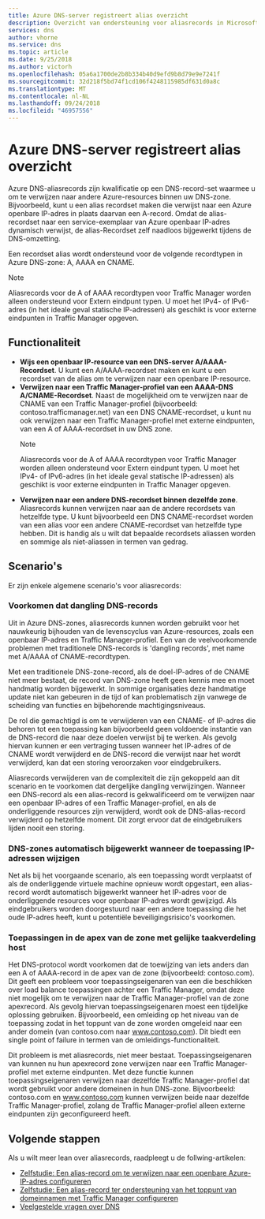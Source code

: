 ```yaml
---
title: Azure DNS-server registreert alias overzicht
description: Overzicht van ondersteuning voor aliasrecords in Microsoft Azure DNS.
services: dns
author: vhorne
ms.service: dns
ms.topic: article
ms.date: 9/25/2018
ms.author: victorh
ms.openlocfilehash: 05a6a1700de2b8b334b40d9efd9b8d79e9e7241f
ms.sourcegitcommit: 32d218f5bd74f1cd106f4248115985df631d0a8c
ms.translationtype: MT
ms.contentlocale: nl-NL
ms.lasthandoff: 09/24/2018
ms.locfileid: "46957556"
---
```

# <a name="azure-dns-alias-records-overview"></a>Azure DNS-server registreert alias overzicht

Azure DNS-aliasrecords zijn kwalificatie op een DNS-record-set waarmee u om te verwijzen naar andere Azure-resources binnen uw DNS-zone. Bijvoorbeeld, kunt u een alias recordset maken die verwijst naar een Azure openbare IP-adres in plaats daarvan een A-record. Omdat de alias-recordset naar een service-exemplaar van Azure openbaar IP-adres dynamisch verwijst, de alias-Recordset zelf naadloos bijgewerkt tijdens de DNS-omzetting.

Een recordset alias wordt ondersteund voor de volgende recordtypen in Azure DNS-zone: A, AAAA en CNAME. 

> [!NOTE]
> Aliasrecords voor de A of AAAA recordtypen voor Traffic Manager worden alleen ondersteund voor Extern eindpunt typen. U moet het IPv4- of IPv6-adres (in het ideale geval statische IP-adressen) als geschikt is voor externe eindpunten in Traffic Manager opgeven.

## <a name="capabilities"></a>Functionaliteit

- **Wijs een openbaar IP-resource van een DNS-server A/AAAA-Recordset**. U kunt een A/AAAA-recordset maken en kunt u een recordset van de alias om te verwijzen naar een openbare IP-resource.
- **Verwijzen naar een Traffic Manager-profiel van een AAAA-DNS A/CNAME-Recordset**. Naast de mogelijkheid om te verwijzen naar de CNAME van een Traffic Manager-profiel (bijvoorbeeld: contoso.trafficmanager.net) van een DNS CNAME-recordset, u kunt nu ook verwijzen naar een Traffic Manager-profiel met externe eindpunten, van een A of AAAA-recordset in uw DNS zone.
   > [!NOTE]
   > Aliasrecords voor de A of AAAA recordtypen voor Traffic Manager worden alleen ondersteund voor Extern eindpunt typen. U moet het IPv4- of IPv6-adres (in het ideale geval statische IP-adressen) als geschikt is voor externe eindpunten in Traffic Manager opgeven.
- **Verwijzen naar een andere DNS-recordset binnen dezelfde zone**. Aliasrecords kunnen verwijzen naar aan de andere recordsets van hetzelfde type. U kunt bijvoorbeeld een DNS CNAME-recordset worden van een alias voor een andere CNAME-recordset van hetzelfde type hebben. Dit is handig als u wilt dat bepaalde recordsets aliassen worden en sommige als niet-aliassen in termen van gedrag.

## <a name="scenarios"></a>Scenario's
Er zijn enkele algemene scenario's voor aliasrecords:

### <a name="prevent-dangling-dns-records"></a>Voorkomen dat dangling DNS-records
Uit in Azure DNS-zones, aliasrecords kunnen worden gebruikt voor het nauwkeurig bijhouden van de levenscyclus van Azure-resources, zoals een openbaar IP-adres en Traffic Manager-profiel. Een van de veelvoorkomende problemen met traditionele DNS-records is 'dangling records', met name met A/AAAA of CNAME-recordtypen. 

Met een traditionele DNS-zone-record, als de doel-IP-adres of de CNAME niet meer bestaat, de record van DNS-zone heeft geen kennis mee en moet handmatig worden bijgewerkt. In sommige organisaties deze handmatige update niet kan gebeuren in de tijd of kan problematisch zijn vanwege de scheiding van functies en bijbehorende machtigingsniveaus.

De rol die gemachtigd is om te verwijderen van een CNAME- of IP-adres die behoren tot een toepassing kan bijvoorbeeld geen voldoende instantie van de DNS-record die naar deze doelen verwijst bij te werken. Als gevolg hiervan kunnen er een vertraging tussen wanneer het IP-adres of de CNAME wordt verwijderd en de DNS-record die verwijst naar het wordt verwijderd, kan dat een storing veroorzaken voor eindgebruikers.

Aliasrecords verwijderen van de complexiteit die zijn gekoppeld aan dit scenario en te voorkomen dat dergelijke dangling verwijzingen. Wanneer een DNS-record als een alias-record is gekwalificeerd om te verwijzen naar een openbaar IP-adres of een Traffic Manager-profiel, en als de onderliggende resources zijn verwijderd, wordt ook de DNS-alias-record verwijderd op hetzelfde moment. Dit zorgt ervoor dat de eindgebruikers lijden nooit een storing.

### <a name="update-dns-zones-automatically-when-application-ips-change"></a>DNS-zones automatisch bijgewerkt wanneer de toepassing IP-adressen wijzigen

Net als bij het voorgaande scenario, als een toepassing wordt verplaatst of als de onderliggende virtuele machine opnieuw wordt opgestart, een alias-record wordt automatisch bijgewerkt wanneer het IP-adres voor de onderliggende resources voor openbaar IP-adres wordt gewijzigd. Als eindgebruikers worden doorgestuurd naar een andere toepassing die het oude IP-adres heeft, kunt u potentiële beveiligingsrisico's voorkomen.

### <a name="host-load-balanced-applications-at-the-zone-apex"></a>Toepassingen in de apex van de zone met gelijke taakverdeling host

Het DNS-protocol wordt voorkomen dat de toewijzing van iets anders dan een A of AAAA-record in de apex van de zone (bijvoorbeeld: contoso.com). Dit geeft een probleem voor toepassingseigenaren van een die beschikken over load balance toepassingen achter een Traffic Manager, omdat deze niet mogelijk om te verwijzen naar de Traffic Manager-profiel van de zone apexrecord. Als gevolg hiervan toepassingseigenaren moest een tijdelijke oplossing gebruiken. Bijvoorbeeld, een omleiding op het niveau van de toepassing zodat in het toppunt van de zone worden omgeleid naar een ander domein (van contoso.com naar www.contoso.com). Dit biedt een single point of failure in termen van de omleidings-functionaliteit.

Dit probleem is met aliasrecords, niet meer bestaat. Toepassingseigenaren van kunnen nu hun apexrecord zone verwijzen naar een Traffic Manager-profiel met externe eindpunten. Met deze functie kunnen toepassingseigenaren verwijzen naar dezelfde Traffic Manager-profiel dat wordt gebruikt voor andere domeinen in hun DNS-zone. Bijvoorbeeld: contoso.com en www.contoso.com kunnen verwijzen beide naar dezelfde Traffic Manager-profiel, zolang de Traffic Manager-profiel alleen externe eindpunten zijn geconfigureerd heeft.

## <a name="next-steps"></a>Volgende stappen

Als u wilt meer lean over aliasrecords, raadpleegt u de follwing-artikelen:

- [Zelfstudie: Een alias-record om te verwijzen naar een openbare Azure-IP-adres configureren](tutorial-alias-pip.md)
- [Zelfstudie: Een alias-record ter ondersteuning van het toppunt van domeinnamen met Traffic Manager configureren](tutorial-alias-tm.md)
- [Veelgestelde vragen over DNS](https://docs.microsoft.com/azure/dns/dns-faq#alias-records)
